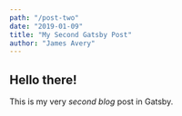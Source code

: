 ```yaml
---
path: "/post-two"
date: "2019-01-09"
title: "My Second Gatsby Post"
author: "James Avery"
---
```


## Hello there!
This is my very *second blog* post in Gatsby.
